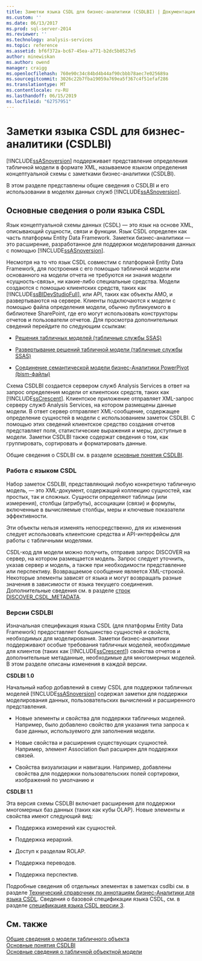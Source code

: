 ```yaml
---
title: Заметки языка CSDL для бизнес-аналитики (CSDLBI) | Документация Майкрософт
ms.custom: ''
ms.date: 06/13/2017
ms.prod: sql-server-2014
ms.reviewer: ''
ms.technology: analysis-services
ms.topic: reference
ms.assetid: bf6f372a-bc67-45ea-a771-b2dc5b0527e5
author: minewiskan
ms.author: owend
manager: craigg
ms.openlocfilehash: 760e90c34c84bd4b44af90cbbb78aec7e025689a
ms.sourcegitcommit: 3026c22b7fba19059a769ea5f367c4f51efaf286
ms.translationtype: MT
ms.contentlocale: ru-RU
ms.lasthandoff: 06/15/2019
ms.locfileid: "62757951"
---
```

# <a name="csdl-annotations-for-business-intelligence-csdlbi"></a>Заметки языка CSDL для бизнес-аналитики (CSDLBI)
  [!INCLUDE[ssASnoversion](../../includes/ssasnoversion-md.md)] поддерживает представление определения табличной модели в формате XML, называемое языком определения концептуальной схемы с заметками бизнес-аналитики (CSDLBI).  
  
 В этом разделе представлены общие сведения о CSDLBI и его использовании в моделях данных служб [!INCLUDE[ssASnoversion](../../includes/ssasnoversion-md.md)].  
  
## <a name="understanding-the-role-of-csdl"></a>Основные сведения о роли языка CSDL  
 Язык концептуальной схемы данных (CSDL) — это язык на основе XML, описывающий сущности, связи и функции. Язык CSDL определен как часть платформы Entity Data Framework. Заметки бизнес-аналитики — это расширение, разработанное для поддержки моделирования данных с помощью [!INCLUDE[ssASnoversion](../../includes/ssasnoversion-md.md)].  
  
 Несмотря на то что язык CSDL совместим с платформой Entity Data Framework, для построения с его помощью табличной модели или основанного на модели отчета не требуются ни знания модели «сущность-связь», ни какие-либо специальные средства. Модели создаются с помощью клиентских средств, таких как [!INCLUDE[ssBIDevStudioFull](../../includes/ssbidevstudiofull-md.md)], или API, таких как объекты AMO, и развертываются на сервере. Клиенты подключаются к модели с помощью файла определения модели, обычно публикуемого в библиотеке SharePoint, где его могут использовать конструкторы отчетов и пользователи отчетов. Для просмотра дополнительных сведений перейдите по следующим ссылкам:  
  
-   [Решения табличных моделей (табличные службы SSAS)](../tabular-model-solutions-ssas-tabular.md)  
  
-   [Развертывание решений табличной модели (табличные службы SSAS)](../tabular-models/tabular-model-solution-deployment-ssas-tabular.md)  
  
-   [Соединение семантической модели бизнес-Аналитики PowerPivot &#40;bism-файлы&#41;](../power-pivot-sharepoint/power-pivot-bi-semantic-model-connection-bism.md)  
  
 Схема CSDLBI создается сервером служб Analysis Services в ответ на запрос определения модели от клиентских средств, таких как [!INCLUDE[ssCrescent](../../includes/sscrescent-md.md)]. Клиентское приложение отправляет XML-запрос серверу служб Analysis Services, на котором размещены данные модели. В ответ сервер отправляет XML-сообщение, содержащее определение сущностей в модели с использованием заметок CSDLBI. С помощью этих сведений клиентское средство создания отчетов представляет поля, статистические выражения и меры, доступные в модели. Заметки CSDLBI также содержат сведения о том, как группировать, сортировать и форматировать данные.  
  
 Общие сведения о CSDLBI см. в разделе [основные понятия CSDLBI](https://docs.microsoft.com/bi-reference/csdl/csdlbi-concepts).  
  
### <a name="working-with-csdl"></a>Работа с языком CSDL  
 Набор заметок CSDLBI, представляющий любую конкретную табличную модель, — это XML-документ, содержащий коллекцию сущностей, как простых, так и сложных. Сущности определяют таблицы (или измерения), столбцы (атрибуты), ассоциации (связи) и формулы, включенные в вычисляемые столбцы, меры и ключевые показатели эффективности.  
  
 Эти объекты нельзя изменять непосредственно, для их изменения следует использовать клиентские средства и API-интерфейсы для работы с табличными моделями.  
  
 CSDL-код для модели можно получить, отправив запрос DISCOVER на сервер, на котором размещается модель. Запрос следует уточнить, указав сервер и модель, а также при необходимости представление или перспективу. Возвращаемое сообщение является XML-строкой. Некоторые элементы зависят от языка и могут возвращать разные значения в зависимости от языка текущего соединения. Дополнительные сведения см. в разделе [строк DISCOVER_CSDL_METADATA](https://docs.microsoft.com/bi-reference/schema-rowsets/xml/discover-csdl-metadata-rowset).  
  
### <a name="csdlbi-versions"></a>Версии CSDLBI  
 Изначальная спецификация языка CSDL (для платформы Entity Data Framework) предоставляет большинство сущностей и свойств, необходимых для моделирования. Заметки бизнес-аналитики поддерживают особые требования табличных моделей, необходимые для клиентов (таких как [!INCLUDE[ssCrescent](../../includes/sscrescent-md.md)]) свойства отчетов и дополнительные метаданные, необходимые для многомерных моделей. В этом разделе описаны изменения в каждой версии.  
  
 **CSDLBI 1.0**  
  
 Начальный набор добавлений в схему CSDL для поддержки табличных моделей [!INCLUDE[ssASnoversion](../../includes/ssasnoversion-md.md)] содержал заметки для поддержки моделирования данных, пользовательских вычислений и расширенного представления.  
  
-   Новые элементы и свойства для поддержки табличных моделей. Например, было добавлено свойство для указания типа запроса к базе данных, используемого для заполнения модели.  
  
-   Новые свойства и расширения существующих сущностей.  Например, элемент Association был расширен для поддержки связей.  
  
-   Свойства визуализации и навигации. Например, добавлены свойства для поддержки пользовательских полей сортировки, изображений по умолчанию и  
  
 **CSDLBI 1.1**  
  
 Эта версия схемы CSDLBI включает расширения для поддержки многомерных баз данных (таких как кубы OLAP). Новые элементы и свойства имеют следующий вид:  
  
-   Поддержка измерений как сущностей.  
  
-   Поддержка иерархий.  
  
-   Доступ к разделам ROLAP.  
  
-   Поддержка переводов.  
  
-   Поддержка перспектив.  
  
 Подробные сведения об отдельных элементах в заметках csdlbi см. в разделе [Технический справочник по аннотациям бизнес-Аналитики для языка CSDL](https://docs.microsoft.com/bi-reference/csdl/technical-reference-for-bi-annotations-to-csdl). Сведения о базовой спецификации языка CSDL, см. в разделе [спецификация языка CSDL версии 3](https://docs.microsoft.com/ef/ef6/modeling/designer/advanced/edmx/csdl-spec).  
  
  
## <a name="see-also"></a>См. также  
 [Общие сведения о модели табличного объекта](representation/understanding-tabular-object-model-at-levels-1050-through-1103.md)   
 [Основные понятия CSDLBI](https://docs.microsoft.com/bi-reference/csdl/csdlbi-concepts)   
 [Основные сведения о табличной объектной модели](representation/understanding-tabular-object-model-at-levels-1050-through-1103.md)  
  
  
